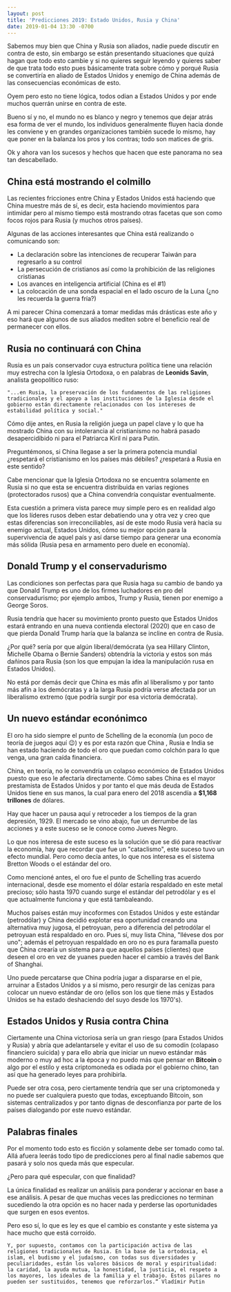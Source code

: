 ```yaml
---
layout: post
title: 'Predicciones 2019: Estado Unidos, Rusia y China'
date: 2019-01-04 13:30 -0700
---
```


Sabemos muy bien que China y Rusia son aliados, nadie puede discutir en contra de esto, sin embargo se están presentando situaciones que quizá hagan que todo esto cambie y si no quieres seguir leyendo y quieres saber de que trata todo esto pues básicamente trata sobre cómo y porqué Rusia se convertiría en aliado de Estados Unidos y enemigo de China además de las consecuencias económicas de esto.

Oyem pero esto no tiene lógica, todos odian a Estados Unidos y por ende muchos querrán unirse en contra de este.

Bueno sí y no, el mundo no es blanco y negro y tenemos que dejar atrás esa forma de ver el mundo, los individuos generalmente fluyen hacia donde les conviene y en grandes organizaciones también sucede lo mismo, hay que poner en la balanza los pros y los contras; todo son matices de gris.

Ok y ahora van los sucesos y hechos que hacen que este panorama no sea tan descabellado.

## China está mostrando el colmillo

Las recientes fricciones entre China y Estados Unidos está haciendo que China muestre más de sí, es decir, esta haciendo movimientos para intimidar pero al mismo tiempo está mostrando otras facetas que son como focos rojos para Rusia (y muchos otros países).

Algunas de las acciones interesantes que China está realizando o comunicando son:

- La declaración sobre las intenciones de recuperar Taiwán para regresarlo a su control
- La persecución de cristianos así como la prohibición de las religiones cristianas
- Los avances en inteligencia artificial (China es el #1)
- La colocación de una sonda espacial en el lado oscuro de la Luna (¿no les recuerda la guerra fría?)

A mi parecer China comenzará a tomar medidas más drásticas este año y eso hará que algunos de sus aliados mediten sobre el beneficio real de permanecer con ellos.

## Rusia no continuará con China

Rusia es un país conservador cuya estructura política tiene una relación muy estrecha con la Iglesia Ortodoxa, o en palabras de __Leonids Savin__, analista geopolítico ruso:

```"...en Rusia, la preservación de los fundamentos de las religiones tradicionales y el apoyo a las instituciones de la Iglesia desde el gobierno están directamente relacionados con los intereses de estabilidad política y social."```

Cómo dije antes, en Rusia la religión juega un papel clave y lo que ha mostrado China con su intolerancia al cristianismo no habrá pasado desapercidibido ni para el Patriarca Kiril ni para Putin.

Preguntémonos, si China llegase a ser la primera potencia mundial ¿respetará el cristianismo en los países más débiles? ¿respetará a Rusia en este sentido?

Cabe mencionar que la Iglesia Ortodoxa no se encuentra solamente en Rusia si no que esta se encuentra distribuida en varias regiones (protectorados rusos) que a China convendría conquistar eventualmente.

Esta cuestión a primera vista parece muy simple pero es en realidad algo que los líderes rusos deben estar debatiendo una y otra vez y creo que estas diferencias son irreconciliables, así de este modo Rusia verá hacia su enemigo actual, Estados Unidos, cómo su mejor opción para la supervivencia de aquel país y así darse tiempo para generar una economía más sólida (Rusia pesa en armamento pero duele en economía).

## Donald Trump y el conservadurismo

Las condiciones son perfectas para que Rusia haga su cambio de bando ya que Donald Trump es uno de los firmes luchadores en pro del conservadurismo; por ejemplo ambos, Trump y Rusia, tienen por enemigo a George Soros.

Rusia tendría que hacer su movimiento pronto puesto que Estados Unidos estará entrando en una nueva contienda electoral (2020) que en caso de que pierda Donald Trump haría que la balanza se incline en contra de Rusia.

¿Por qué? sería por que algún liberal/demócrata (ya sea Hillary Clinton, Michelle Obama o Bernie Sanders) obtendría la victoria y estos son más dañinos para Rusia (son los que empujan la idea la manipulación rusa en Estados Unidos).

No está por demás decir que China es más afín al liberalismo y por tanto más afín a los demócratas y a la larga Rusia podría verse afectada por un liberalismo extremo (que podría surgir por esa victoria demócrata).

## Un nuevo estándar econónimco

El oro ha sido siempre el punto de Schelling de la economía (un poco de teoría de juegos aquí 😉) y es por esta razón que China , Rusia e India se han estado haciendo de todo el oro que puedan como colchón para lo que venga, una gran caída financiera.

China, en teoría, no le convendría un colapso económico de Estados Unidos puesto que eso le afectaría directamente. Cómo sabes China es el mayor prestamista de Estados Unidos y por tanto el que más deuda de Estados Unidos tiene en sus manos, la cual para enero del 2018 ascendía a __$1,168 trillones__ de dólares.

Hay que hacer un pausa aquí y retroceder a los tiempos de la gran depresión, 1929. El mercado se vino abajo, fue un derrumbe de las acciones y a este suceso se le conoce como Jueves Negro. 

Lo que nos interesa de este suceso es la solución que se dió para reactivar la economía, hay que recordar que fue un "cataclismo", este suceso tuvo un efecto mundial. Pero como decía antes, lo que nos interesa es el sistema Bretton Woods o el estándar del oro.

Como mencioné antes, el oro fue el punto de Schelling tras acuerdo internacional, desde ese momento el dólar estaría respaldado en este metal precioso; sólo hasta 1970 cuando surge el estándar del petrodólar y es el que actualmente funciona y que está tambaleando.

Muchos países están muy incoformes con Estados Unidos y este estándar (petrodólar) y China decidió explotar esa oportunidad creando una alternativa muy jugosa, el petroyuan, pero a diferencia del petrodólar el petroyuan está respaldado en oro. Pues sí, muy lista China, "llévese dos por uno"; además el petroyuan respaldado en oro no es pura faramalla puesto que China crearía un sistema para que aquellos países (clientes) que deseen el oro en vez de yuanes pueden hacer el cambio a través del Bank of Shanghai.

Uno puede percatarse que China podría jugar a dispararse en el pie, arruinar a Estados Unidos y a sí mismo, pero resurgir de las cenizas para colocar un nuevo estándar de oro (ellos son los que tiene más y Estados Unidos se ha estado deshaciendo del suyo desde los 1970's).

## Estados Unidos y Rusia contra China

Ciertamente una China victoriosa sería un gran riesgo (para Estados Unidos y Rusia) y abría que adelantarsele y evitar el uso de su comodín (colapaso financiero suicida) y para ello abría que iniciar un nuevo estándar más moderno o muy ad hoc a la época y no puedo más que pensar en __Bitcoin__ o algo por el estilo y esta criptomoneda es odiada por el gobierno chino, tan así que ha generado leyes para prohibirla.

Puede ser otra cosa, pero ciertamente tendría que ser una criptomoneda y no puede ser cualquiera puesto que todas, exceptuando Bitcoin, son sistemas centralizados y por tanto dignas de desconfianza por parte de los países dialogando por este nuevo estándar.

## Palabras finales

Por el momento todo esto es ficción y solamente debe ser tomado como tal. Allá afuera leerás todo tipo de predicciones pero al final nadie sabemos que pasará y solo nos queda más que especular.

¿Pero para qué especular, con que finalidad?

La única finalidad es realizar un análisis para ponderar y accionar en base a ese análisis. A pesar de que muchas veces las predicciones no terminan sucediendo la otra opción es no hacer nada y perderse las oportunidades que surgen en esos eventos.

Pero eso sí, lo que es ley es que el cambio es constante y este sistema ya hace mucho que está corroído.


```Y, por supuesto, contamos con la participación activa de las religiones tradicionales de Rusia. En la base de la ortodoxia, el islam, el budismo y el judaísmo, con todas sus diversidades y peculiaridades, están los valores básicos de moral y espiritualidad: la caridad, la ayuda mutua, la honestidad, la justicia, el respeto a los mayores, los ideales de la familia y el trabajo. Estos pilares no pueden ser sustituidos, tenemos que reforzarlos.“ Vladímir Putin```

<!--
Referencias:

https://www.investopedia.com/articles/investing/080615/china-owns-us-debt-how-much.asp 
https://www.investopedia.com/terms/p/petrodollars.asp
https://www.visualcapitalist.com/63-trillion-world-debt-one-visualization/

-->

